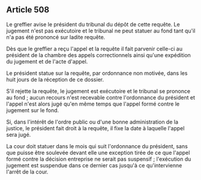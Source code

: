 Article 508
----
Le greffier avise le président du tribunal du dépôt de cette requête. Le
jugement n'est pas exécutoire et le tribunal ne peut statuer au fond tant qu'il
n'a pas été prononcé sur ladite requête.

Dès que le greffier a reçu l'appel et la requête il fait parvenir celle-ci au
président de la chambre des appels correctionnels ainsi qu'une expédition du
jugement et de l'acte d'appel.

Le président statue sur la requête, par ordonnance non motivée, dans les huit
jours de la réception de ce dossier.

S'il rejette la requête, le jugement est exécutoire et le tribunal se prononce
au fond ; aucun recours n'est recevable contre l'ordonnance du président et
l'appel n'est alors jugé qu'en même temps que l'appel formé contre le jugement
sur le fond.

Si, dans l'intérêt de l'ordre public ou d'une bonne administration de la
justice, le président fait droit à la requête, il fixe la date à laquelle
l'appel sera jugé.

La cour doit statuer dans le mois qui suit l'ordonnance du président, sans que
puisse être soulevée devant elle une exception tirée de ce que l'appel formé
contre la décision entreprise ne serait pas suspensif ; l'exécution du jugement
est suspendue dans ce dernier cas jusqu'à ce qu'intervienne l'arrêt de la cour.
